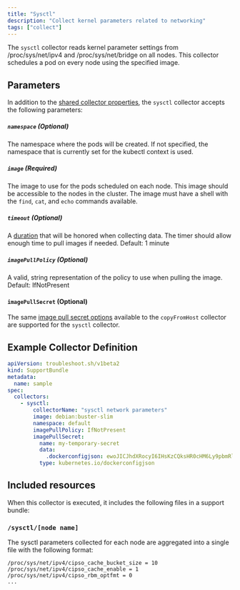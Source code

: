 ```yaml
---
title: "Sysctl"
description: "Collect kernel parameters related to networking"
tags: ["collect"]
---
```



The `sysctl` collector reads kernel parameter settings from /proc/sys/net/ipv4 and /proc/sys/net/bridge on all nodes.
This collector schedules a pod on every node using the specified image.

## Parameters

In addition to the [shared collector properties](https://troubleshoot.sh/docs/collect/collectors/#shared-properties), the `sysctl` collector accepts the following parameters:

##### `namespace` (Optional)
The namespace where the pods will be created.
 If not specified, the namespace that is currently set for the kubectl context is used.

##### `image` (Required)
The image to use for the pods scheduled on each node.
This image should be accessible to the nodes in the cluster.
The image must have a shell with the `find`, `cat`, and `echo` commands available.

##### `timeout` (Optional)
A [duration](https://golang.org/pkg/time/#Duration) that will be honored when collecting data.
The timer should allow enough time to pull images if needed.
Default: 1 minute

##### `imagePullPolicy` (Optional)
A valid, string representation of the policy to use when pulling the image.
Default: IfNotPresent

#### `imagePullSecret` (Optional)

The same [image pull secret options](/docs/collect/copy-from-host/#imagepullsecret-optional) available to the `copyFromHost` collector are supported for the `sysctl` collector.

## Example Collector Definition

```yaml
apiVersion: troubleshoot.sh/v1beta2
kind: SupportBundle
metadata:
  name: sample
spec:
  collectors:
    - sysctl:
        collectorName: "sysctl network parameters"
        image: debian:buster-slim
        namespace: default
        imagePullPolicy: IfNotPresent
        imagePullSecret:
          name: my-temporary-secret
          data:
            .dockerconfigjson: ewoJICJhdXRocyI6IHsKzCQksHR0cHM6Ly9pbmRleC5kb2NrZXIuaW8vdjEvIjoge30KCX0sCgkiSHR0cEhlYWRlcnMiOiB7CgkJIlVzZXItQWdlbnQiOiAiRG9ja2VyLUNsaWVudC8xOS4wMy4xMiAoZGFyd2luKSIKCX0sCgkiY3JlZHNTdG9yZSI6ICJkZXNrdG9wIiwKCSJleHBlcmltZW50YWwiOiAiZGlzYWJsZWQiLAoJInN0YWNrT3JjaGVzdHJhdG9yIjogInN3YXJtIgp9
          type: kubernetes.io/dockerconfigjson
```

## Included resources

When this collector is executed, it includes the following files in a support bundle:

### `/sysctl/[node name]`

The sysctl parameters collected for each node are aggregated into a single file with the following format:


```
/proc/sys/net/ipv4/cipso_cache_bucket_size = 10
/proc/sys/net/ipv4/cipso_cache_enable = 1
/proc/sys/net/ipv4/cipso_rbm_optfmt = 0
...
```
